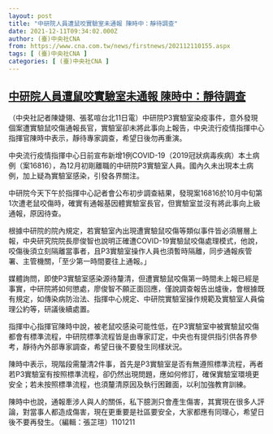 ```yaml
---
layout: post
title: "中研院人員遭鼠咬實驗室未通報 陳時中：靜待調查"
date: 2021-12-11T09:34:02.000Z
author: (臺)中央社CNA
from: https://www.cna.com.tw/news/firstnews/202112110155.aspx
tags: [ (臺)中央社CNA ]
categories: [ (臺)中央社CNA ]
---
```

<!--1639215242000-->
[中研院人員遭鼠咬實驗室未通報 陳時中：靜待調查](https://www.cna.com.tw/news/firstnews/202112110155.aspx)
------

<div>
<div></div><div><p>（中央社記者陳婕翎、張茗喧台北11日電）中研院P3實驗室染疫事件，意外發現個案遭實驗鼠咬傷通報長官，實驗室卻未將此事向上報告，中央流行疫情指揮中心指揮官陳時中表示，靜待專家調查，希望日後勿再重演。</p><p>中央流行疫情指揮中心日前宣布新增1例COVID-19（2019冠狀病毒疾病）本土病例（案16816），為12月初剛離職的中研院P3實驗室人員。國內久未出現本土病例，加上疑為實驗室感染，引發各界關注。</p><p>中研院今天下午於指揮中心記者會公布初步調查結果，發現案16816於10月中旬第1次遭老鼠咬傷時，確實有通報基因體實驗室長官，但實驗室並沒有將此事向上級通報，原因待查。</p><p>根據中研院的院內規定，若實驗室內出現遭實驗鼠咬傷等類似事件皆必須層層上報，中央研究院院長廖俊智也說明正確遭COVID-19實驗鼠咬傷處理模式，他說，咬傷後須立刻隔離當事者，且P3實驗室操作人員也須暫時隔離，同步通報疾管署、主管機關，「至少第一時間要往上通報。」</p><p>媒體詢問，即使P3實驗室感染源待釐清，但遭實驗鼠咬傷第一時間未上報已經是事實，中研院將如何懲處，廖俊智不願正面回應，僅說調查報告出爐後，會根據既有規定，如傳染病防治法、指揮中心規定、中研院實驗室操作規範及實驗室人員倫理公約等，研議後續處置。</p><p>指揮中心指揮官陳時中說，被老鼠咬感染可能性低，在P3實驗室中被實驗鼠咬傷都會有標準流程，中研院標準流程皆是由專家訂定，中央也有提供指引供各界參考，靜待內外部專家調查，希望日後不要發生同樣狀況。</p><p>陳時中表示，現階段需釐清2件事，首先是P3實驗室是否有無遵照標準流程，再者若P3實驗室有按照標準流程，卻仍然出現問題，應如何修訂，確保實驗室環境更安全；若未按照標準流程，也須釐清原因及執行困難面，以利加強教育訓練。</p><p>陳時中也說，通報牽涉人與人的關係，私下臆測只會產生傷害，其實現在很多人評論，對當事人都造成傷害，現在更重要是社區要安全，大家都應有同理心，希望日後不要再發生。（編輯：張芷瑄）1101211</p></div>
</div>
